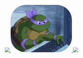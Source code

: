 <div align="center">
  <a href="https://github.com/gustav042">
  <img height="160em" src="https://github-readme-stats.vercel.app/api?username=gustav042&show_icons=true&theme=dracula&include_all_commits=true&count_private=true"/>
  <img alt="gustavo-pic" vertical_align="middle" height="158" style="border-radius:50px;" src="https://github.com/gustav042/gustav042/blob/main/giphy.gif">
  <img height="160em" src="https://github-readme-stats.vercel.app/api/top-langs/?username=gustav042&layout=compact&langs_count=7&theme=dracula"/>
</div>

